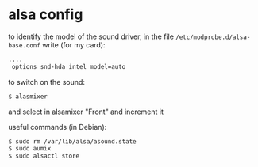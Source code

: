 # alsa config 

to identify the model of the sound driver, in the file
`/etc/modprobe.d/alsa-base.conf` write (for my card):
```sh
.... 
 options snd-hda intel model=auto 
``` 
 
to switch on the sound:
```sh
$ alasmixer 
```
and select in alsamixer "Front" and increment it

useful commands (in Debian):
```sh
$ sudo rm /var/lib/alsa/asound.state 
$ sudo aumix 
$ sudo alsactl store 
```
